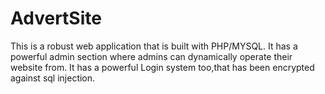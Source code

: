 # AdvertSite
This is a robust web application that is built with PHP/MYSQL. It has a powerful admin section where admins can dynamically operate  their website from. It has a powerful Login system too,that has been encrypted against sql injection.
